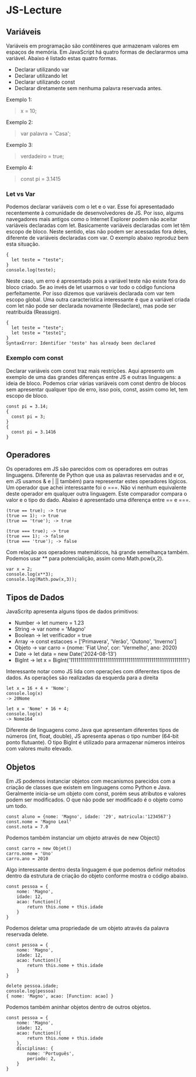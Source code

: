 # JS-Lecture

## Variáveis

Variáveis em programação são contêineres que armazenam valores em espaços de memória. Em JavaScript há quatro formas de declararmos uma variável. Abaixo é listado estas quatro formas.
- Declarar utilizando var
- Declarar utilizando let
- Declarar utilizando const
- Declarar diretamente sem nenhuma palavra reservada antes.

Exemplo 1:<br>
>  x = 10;

Exemplo 2:<br>
> var palavra = 'Casa';

Exemplo 3:<br>
> verdadeiro = true;

Exemplo 4:<br>
> const pi = 3.1415

### Let vs Var

Podemos declarar variáveis com o let e o var. Esse foi apresentadado recentemente à comunidade de desenvolvedores de JS. Por isso, algums navegadores mais antigos como o Internet Explorer podem não aceitar variáveis declaradas com let. Basicamente variáveis declaradas com let têm escopo de bloco. Neste sentido, elas não podem ser acessadas fora deles, diferente de variáveis declaradas com var. O exemplo abaixo reproduz bem esta situação.

```
{
  let teste = "teste";
}
console.log(teste);
```

Neste caso, um erro é apresentado pois a variável teste não existe fora do bloco criado. Se ao invés de let usarmos o var todo o código funciona perfeitamente. 
Por isso dizemos que variáveis declarada com var tem escopo global. Uma outra característica interessante é que a variável criada com let não pode ser declarada novamente (Redeclare), mas pode ser reatribuída (Reassign).

```
{
  let teste = "teste";
  let teste = "teste1";
}
SyntaxError: Identifier 'teste' has already been declared
```


### Exemplo com const
Declarar variáveis com const traz mais restrições. Aqui apresento um exemplo de uma das grandes diferenças entre JS e outras linguagens: a ideia de bloco. Podemos criar várias variáveis com const dentro de blocos sem apresentar qualquer tipo de erro, isso pois, const, assim como let, tem escopo de bloco.
```
const pi = 3.14;
{
  const pi = 3;
}
{
  const pi = 3.1416
}
```

## Operadores

Os operadores em JS são parecidos com os operadores em outras linguagens. Diferente de Python que usa as palavras reservadas and e or, em JS usamos & e | || também) para representar estes operadores lógicos. Um operador que achei interessante foi o ===. Não vi nenhum equivalente deste operador em qualquer outra linguagem. Este comparador compara o valor e o tipo do dado. Abaixo é apresentado uma diferença entre == e ===.
```
(true == true); -> true
(true == 1); -> true
(true == 'true'); -> true

(true === true); -> true
(true === 1); -> false
(true === 'true'); -> false
```

Com relação aos operadores matemáticos, há grande semelhança também. Podemos usar ** para potencialição, assim como Math.pow(x,2).

```
var x = 2;
console.log(x**3);
console.log(Math.pow(x,3));
```



## Tipos de Dados

JavaScritp apresenta alguns tipos de dados primitivos:
- Number  -> let numero = 1.23
- String  -> var nome = 'Magno'
- Boolean -> let verificador = true
- Array   -> const estacoes = ['Primavera', 'Verão', 'Outono', 'Inverno']
- Objeto  -> var carro = {nome: 'Fiat Uno', cor: 'Vermelho', ano: 2020}
- Date    -> let data = new Date('2024-08-13')
- BigInt  -> let x = BigInt('11111111111111111111111111111111111111111111111111111111')

Interessante notar como JS lida com operações com diferentes tipos de dados. As operações são realizadas da esquerda para a direita

```
let x = 16 + 4 + 'Nome';
console.log(x)
-> 20Nome
```

```
let x = 'Nome' + 16 + 4;
console.log(x)
-> Nome164
```

Diferente de linguagens como Java que apresentam diferentes tipos de números (int, float, double), JS apresenta apenas o tipo number (64-bit ponto flutuante). O tipo BigInt é utilizado para armazenar números inteiros com valores muito elevado. 


## Objetos

Em JS podemos instanciar objetos com mecanismos parecidos com a criação de classes que existem em linguagens como Python e Java. Geralmente inicia-se um objeto com const, porém seus atributos e valores podem ser modificados. O que não pode ser modificado é o objeto como um todo.

```
const aluno = {nome: 'Magno', idade: '29', matricula:'1234567'}
const.nome = 'Magno Leal'
const.nota = 7.0
```

Podemos também instanciar um objeto através de new Object()

```
const carro = new Objet()
carro.nome = 'Uno'
carro.ano = 2010
```
Algo interessante dentro desta linguagem é que podemos definir métodos dentro da estrutura de criação do objeto conforme mostra o código abaixo.

```
const pessoa = {
    nome: 'Magno',
    idade: 12,
    acao: function(){
        return this.nome + this.idade
    }
}

```
Podemos deletar uma propriedade de um objeto através da palavra reservada delete.

```
const pessoa = {
    nome: 'Magno',
    idade: 12,
    acao: function(){
        return this.nome + this.idade
    }
}

delete pessoa.idade;
console.log(pessoa)
{ nome: 'Magno', acao: [Function: acao] }

```
Podemos também aninhar objetos dentro de outros objetos.

```
const pessoa = {
    nome: 'Magno',
    idade: 12,
    acao: function(){
        return this.nome + this.idade
    },
    disciplinas: {
        nome: 'Português',
        periodo: 2,
    }
}


```



